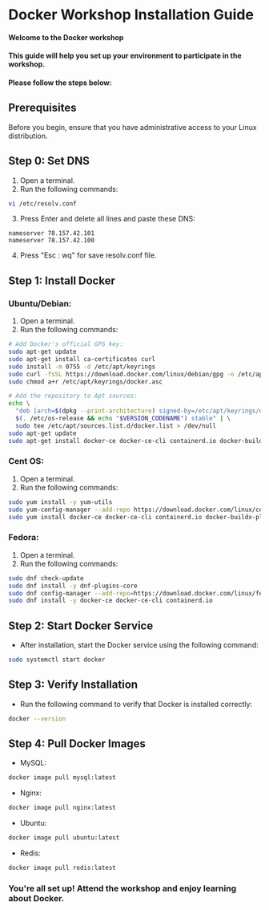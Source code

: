 # Docker Workshop Installation Guide

#### Welcome to the Docker workshop 
#### This guide will help you set up your environment to participate in the workshop. 
#### Please follow the steps below:


## Prerequisites

Before you begin, ensure that you have administrative access to your Linux distribution. 

## Step 0: Set DNS
1. Open a terminal.
2. Run the following commands:
``` bash
vi /etc/resolv.conf
```
3. Press Enter and delete all lines and paste these DNS:
```
nameserver 78.157.42.101
nameserver 78.157.42.100
```
4. Press "Esc : wq" for save resolv.conf file. 

## Step 1: Install Docker

### Ubuntu/Debian:
1. Open a terminal.
2. Run the following commands:
```bash
# Add Docker's official GPG key:
sudo apt-get update
sudo apt-get install ca-certificates curl
sudo install -m 0755 -d /etc/apt/keyrings
sudo curl -fsSL https://download.docker.com/linux/debian/gpg -o /etc/apt/keyrings/docker.asc
sudo chmod a+r /etc/apt/keyrings/docker.asc

# Add the repository to Apt sources:
echo \
  "deb [arch=$(dpkg --print-architecture) signed-by=/etc/apt/keyrings/docker.asc] https://download.docker.com/linux/debian \
  $(. /etc/os-release && echo "$VERSION_CODENAME") stable" | \
  sudo tee /etc/apt/sources.list.d/docker.list > /dev/null
sudo apt-get update
sudo apt-get install docker-ce docker-ce-cli containerd.io docker-buildx-plugin docker-compose-plugin
```

### Cent OS:
1. Open a terminal.
2. Run the following commands:
```bash
sudo yum install -y yum-utils
sudo yum-config-manager --add-repo https://download.docker.com/linux/centos/docker-ce.repo
sudo yum install docker-ce docker-ce-cli containerd.io docker-buildx-plugin docker-compose-plugin
```

### Fedora:
1. Open a terminal.
2. Run the following commands:
```bash
sudo dnf check-update
sudo dnf install -y dnf-plugins-core
sudo dnf config-manager --add-repo=https://download.docker.com/linux/fedora/docker-ce.repo
sudo dnf install -y docker-ce docker-ce-cli containerd.io

```
## Step 2: Start Docker Service
- After installation, start the Docker service using the following command:
```bash
sudo systemctl start docker
```

## Step 3: Verify Installation
- Run the following command to verify that Docker is installed correctly:
```bash
docker --version
```
## Step 4: Pull Docker Images
- MySQL:
```bash
docker image pull mysql:latest

```
- Nginx:
```bash
docker image pull nginx:latest

  ```
- Ubuntu:
```bash
docker image pull ubuntu:latest

  ```
- Redis:
```bash
docker image pull redis:latest

  ```

### You're all set up! Attend the workshop and enjoy learning about Docker.



